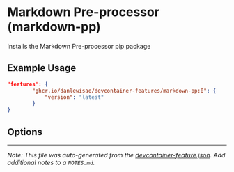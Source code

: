 
# Markdown Pre-processor (markdown-pp)

Installs the Markdown Pre-processor pip package

## Example Usage

```json
"features": {
        "ghcr.io/danlewisao/devcontainer-features/markdown-pp:0": {
            "version": "latest"
        }
}
```

## Options





---

_Note: This file was auto-generated from the [devcontainer-feature.json](https://github.com/danlewisao/devcontainer-features/blob/main/src/markdown-pp/devcontainer-feature.json).  Add additional notes to a `NOTES.md`._
